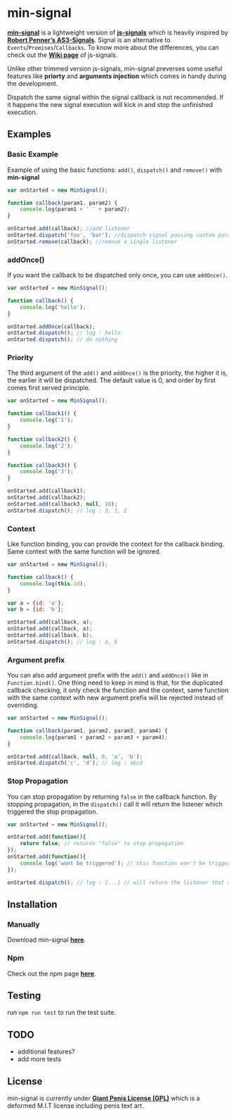 # min-signal

[**min-signal**](http://edankwan.github.io/min-signal) is a lightweight version of [**js-signals**](https://millermedeiros.github.io/js-signals/) which is heavily inspired by [**Robert Penner’s AS3-Signals**](https://github.com/robertpenner/as3-signals). Signal is an alternative to `Events`/`Promises`/`Callbacks`. To know more about the differences, you can check out the [**Wiki page**](https://github.com/millermedeiros/js-signals/wiki/Comparison-between-different-Observer-Pattern-implementations) of js-signals.

Unlike other trimmed version js-signals, min-signal preverses some useful features like **priorty** and **arguments injection** which comes in handy during the development.

Dispatch the same signal within the signal callback is not recommended. If it happens the new signal execution will kick in and stop the unfinished execution. 

Examples
---

### Basic Example
Example of using the basic functions: `add()`, `dispatch()` and `remove()` with **min-signal**
````js
var onStarted = new MinSignal();

function callback(param1, param2) {
    console.log(param1 + ' ' + param2);
}

onStarted.add(callback); //add listener
onStarted.dispatch('foo', 'bar'); //dispatch signal passing custom parameters
onStarted.remove(callback); //remove a single listener
````

### addOnce()
If you want the callback to be dispatched only once, you can use `addOnce()`.
````js
var onStarted = new MinSignal();

function callback() {
    console.log('hello');
}

onStarted.addOnce(callback);
onStarted.dispatch(); // log : hello
onStarted.dispatch(); // do nothing
````

### Priority
The third argument of the `add()` and `addOnce()` is the priority, the higher it is, the earlier it will be dispatched. The default value is 0, and order by first comes first served principle.
````js
var onStarted = new MinSignal();

function callback1() {
    console.log('1');
}

function callback2() {
    console.log('2');
}

function callback3() {
    console.log('3');
}

onStarted.add(callback1);
onStarted.add(callback2);
onStarted.add(callback3, null, 10);
onStarted.dispatch(); // log : 3, 1, 2
````

### Context
Like function binding, you can provide the context for the callback binding. Same context with the same function will be ignored.
````js
var onStarted = new MinSignal();

function callback() {
    console.log(this.id);
}

var a = {id: 'a'};
var b = {id: 'b'};

onStarted.add(callback, a);
onStarted.add(callback, a);
onStarted.add(callback, b);
onStarted.dispatch(); // log : a, b
````

### Argument prefix
You can also add argument prefix with the `add()` and `addOnce()` like in `Function.bind()`. One thing need to keep in mind is that, for the duplicated callback checking, it only check the function and the context, same function with the same context with new argument prefix will be rejected instead of overriding.
````js
var onStarted = new MinSignal();

function callback(param1, param2, param3, param4) {
    console.log(param1 + param2 + param3 + param4);
}

onStarted.add(callback, null, 0, 'a', 'b');
onStarted.dispatch('c', 'd'); // log : abcd
````

### Stop Propagation
You can stop propagation by returning `false` in the callback function. By stopping propagation, in the `dispatch()` call it will return the listener which triggered the stop propagation.
````js
var onStarted = new MinSignal();

onStarted.add(function(){
	return false; // returns "false" to stop propagation
});
onStarted.add(function(){
	console.log('wont be triggered'); // this function won't be trigger
});

onStarted.dispatch(); // log : {...} // will return the listener that stopped the propagation
````


Installation
---
### Manually
Download min-signal [**here**](https://raw.githubusercontent.com/edankwan/min-signal/master/min-signal.js).

### Npm
Check out the npm page [**here**](https://www.npmjs.com/package/min-signal).



Testing
---
run `npm run test` to run the test suite.

TODO
---
- additional features?
- add more tests

License
---
min-signal is currently under [**Giant Penis License (GPL)**](http://giant-penis-license.org) which is a deformed M.I.T license including penis text art.